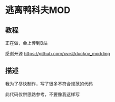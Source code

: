# 逃离鸭科夫MOD

## 教程

正在做，会上传到B站

感谢开源
https://github.com/xvrsl/duckov_modding

## 描述

我为了尽快制作，写了很多不符合规范的代码

此代码仅供思路参考，不要像我这样写
